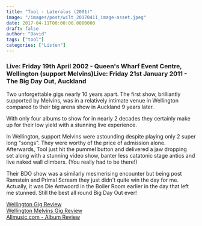 ```yaml
---
title: "Tool - Lateralus (2001)"
image: "/images/post/wilt_20170411_image-asset.jpeg"
date: 2017-04-11T00:00:00.0000000
draft: false
author: "David"
tags: ["tool"]
categories: ["Listen"]
---
```

### **Live: Friday 19th April 2002 - Queen's Wharf Event Centre, Wellington (support Melvins)Live: Friday 21st January 2011 - The Big Day Out, Auckland**

 Two unforgettable gigs nearly 10 years apart. The first show, brilliantly supported by Melvins, was in a relatively intimate venue in Wellington compared to their big arena show in Auckland 9 years later.

 With only four albums to show for in nearly 2 decades they certainly make up for their low yield with a stunning live experience.

 In Wellington, support Melvins were astounding despite playing only 2 super long "songs". They were worthy of the price of admission alone. Afterwards, Tool just hit the pummel button and delivered a jaw dropping set along with a stunning video show, banter less catatonic stage antics and live naked wall climbers. (You really had to be there!) 

 Their BDO show was a similarly mesmerising encounter but being post Ramstein and Primal Scream they just didn't quite win the day for me. Actually, it was Die Antwoord in the Boiler Room earlier in the day that left me stunned. Still the best all round Big Day Out ever!  

 [Wellington Gig Review](http://toolshed.down.net/tour/spring02/020419.html)  
[Wellington Melvins Gig Review](http://offthetracks.co.nz/it-was-the-best-gig-ever-8-melvins-opening-for-tool-wellington-2002/)  
[Allmusic.com - Album Review](http://www.allmusic.com/album/lateralus-mw0000002072)